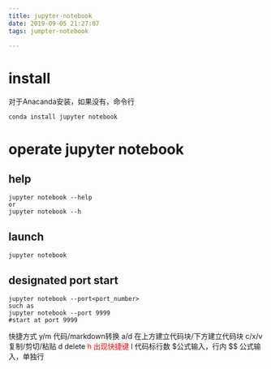 ```yaml
---
title: jupyter-notebook
date: 2019-09-05 21:27:07
tags: jumpter-notebook

---
```




# install
对于Anacanda安装，如果没有，命令行 
```
conda install jupyter notebook
```

# operate jupyter notebook
## help
```
jupyter notebook --help
or
jupyter notebook --h
```

## launch
```
jupyter notebook
```

## designated port start
```
jupyter notebook --port<port_number>
such as
jupyter notebook --port 9999
#start at port 9999 
```



快捷方式
y/m  代码/markdown转换
a/d 在上方建立代码块/下方建立代码块
c/x/v 复制/剪切/粘贴
d delete
<font color='red'>h 出现快捷键</font>
l 代码标行数
$公式输入，行内
$$ 公式输入，单独行









